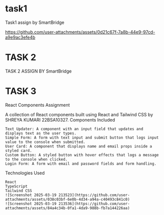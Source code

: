 # task1
Task1 assign by SmartBridge


https://github.com/user-attachments/assets/0d21c67f-7a8b-44e9-97cd-a9e9ac3efe4b

# TASK 2
TASK 2 ASSIGN BY SmartBridge

# TASK 3
React Components Assignment

A collection of React components built using React and Tailwind CSS by SHREYA KUMARI 22BSA10327.
Components Included

    Text Updater: A component with an input field that updates and displays text as the user types.
    Simple Form: A form with text input and submit button that logs input value to the console when submitted.
    User Card: A component that displays name and email props inside a styled card.
    Custom Button: A styled button with hover effects that logs a message to the console when clicked.
    Login Form: A form with email and password fields and form handling.

Technologies Used

    React
    TypeScript
    Tailwind CSS
    ![Screenshot 2025-03-19 213523](https://github.com/user-attachments/assets/038c03bf-6e0b-4d34-a94a-c40493c841c0)
    ![Screenshot 2025-03-19 213536](https://github.com/user-attachments/assets/84a4c34b-0fa1-4da9-988b-fb7a144226aa)



